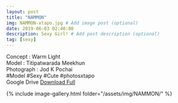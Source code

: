 ```yaml
---
layout: post
title: "NAMMON"
img: NAMMON-xtapo.jpg # Add image post (optional)
date: 2019-06-03 02:40:00
description: Sexy Girl! # Add post description (optional)
tag: [sexy]
---
```

Concept : Warm Light  
Model : Titipatwarada Meekhun  
Photograph : Jod K Pochai  
#Model #Sexy #Cute #photosxtapo  
Google Drive [Download Full](http://gestyy.com/e0BQUQ)

{% include image-gallery.html folder="/assets/img/NAMMON/" %}
